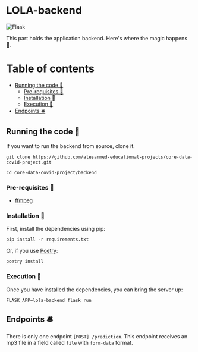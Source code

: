 # LOLA-backend
![Flask](https://img.shields.io/badge/flask-%23000.svg?style=for-the-badge&logo=flask&logoColor=white)

This part holds the application backend. Here's where the magic happens 🏀.

# Table of contents

- [Running the code 🚂](#running-code)
  - [Pre-requisites 🛒](#pre-reqs)
  - [Installation 🎢](#installing)
  - [Execution 🎯](#running)
- [Endpoints 🛎](#endpoints)

## Running the code 🚂 <a name="running-code"></a>

If you want to run the backend from source, clone it.

```
git clone https://github.com/alesanmed-educational-projects/core-data-covid-project.git

cd core-data-covid-project/backend
```

### Pre-requisites 🛒 <a name="pre-reqs"></a>

- [ffmpeg](https://www.ffmpeg.org/)

### Installation 🎢 <a name="installing"></a>

First, install the dependencies using pip:

```
pip install -r requirements.txt
```

Or, if you use [Poetry](https://python-poetry.org/):

```
poetry install
```

### Execution 🎯 <a name="running"></a>

Once you have installed the dependencies, you can bring the server up:

```
FLASK_APP=lola-backend flask run
```

## Endpoints 🛎 <a name="endpoints"></a>

There is only one endpoint `[POST] /prediction`. This endpoint receives an mp3 file in a field called `file` with `form-data` format.